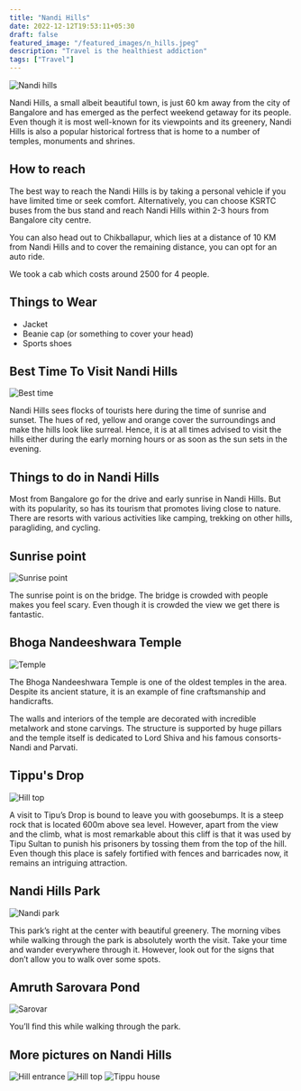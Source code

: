 ```yaml
---
title: "Nandi Hills"
date: 2022-12-12T19:53:11+05:30
draft: false
featured_image: "/featured_images/n_hills.jpeg"
description: "Travel is the healthiest addiction"
tags: ["Travel"]
---
```


![Nandi hills](/images/nandi_hills/nandi_hills.jpeg)

Nandi Hills, a small albeit beautiful town, is just 60 km away from the city of Bangalore and has emerged as the perfect weekend getaway for its people. Even though it is most well-known for its viewpoints and its greenery, Nandi Hills is also a popular historical fortress that is home to a number of temples, monuments and shrines.

## How to reach

The best way to reach the Nandi Hills is by taking a personal vehicle if you have limited time or seek comfort. Alternatively, you can choose KSRTC buses from the bus stand and reach Nandi Hills within 2-3 hours from Bangalore city centre.

You can also head out to Chikballapur, which lies at a distance of 10 KM from Nandi Hills and to cover the remaining distance, you can opt for an auto ride.

We took a cab which costs around 2500 for 4 people.

## Things to Wear

- Jacket
- Beanie cap (or something to cover your head)
- Sports shoes

## Best Time To Visit Nandi Hills

![Best time](/images/nandi_hills/things_to_do.webp)

Nandi Hills sees flocks of tourists here during the time of sunrise and sunset. The hues of red, yellow and orange cover the surroundings and make the hills look like surreal. Hence, it is at all times advised to visit the hills either during the early morning hours or as soon as the sun sets in the evening.

## Things to do in Nandi Hills

Most from Bangalore go for the drive and early sunrise in Nandi Hills. But with its popularity, so has its tourism that promotes living close to nature. There are resorts with various activities like camping, trekking on other hills, paragliding, and cycling.


## Sunrise point

![Sunrise point](/images/nandi_hills/bridge.jpeg)

The sunrise point is on the bridge. The bridge is crowded with people makes you feel scary. Even though it is crowded the view we get there is fantastic.

## Bhoga Nandeeshwara Temple

![Temple](/images/nandi_hills/temple.jpeg)

The Bhoga Nandeeshwara Temple is one of the oldest temples in the area. Despite its ancient stature, it is an example of fine craftsmanship and handicrafts.

The walls and interiors of the temple are decorated with incredible metalwork and stone carvings. The structure is supported by huge pillars and the temple itself is dedicated to Lord Shiva and his famous consorts- Nandi and Parvati.

## Tippu's Drop

![Hill top](/images/nandi_hills/hill_top_2.jpeg)


A visit to Tipu’s Drop is bound to leave you with goosebumps. It is a steep rock that is located 600m above sea level. However, apart from the view and the climb, what is most remarkable about this cliff is that it was used by Tipu Sultan to punish his prisoners by tossing them from the top of the hill. Even though this place is safely fortified with fences and barricades now, it remains an intriguing attraction.

## Nandi Hills Park

![Nandi park](/images/nandi_hills/nandi_park.jpeg)

This park’s right at the center with beautiful greenery. The morning vibes while walking through the park is absolutely worth the visit. Take your time and wander everywhere through it. However, look out for the signs that don’t allow you to walk over some spots.

## Amruth Sarovara Pond

![Sarovar](/images/nandi_hills/pond.jpeg)

 You’ll find this while walking through the park.

## More pictures on Nandi Hills

![Hill entrance](/images/nandi_hills/nandi_entrance.jpeg)
![Hill top](/images/nandi_hills/hill_top.jpeg)
![Tippu house](/images/nandi_hills/tippu_house.jpeg)